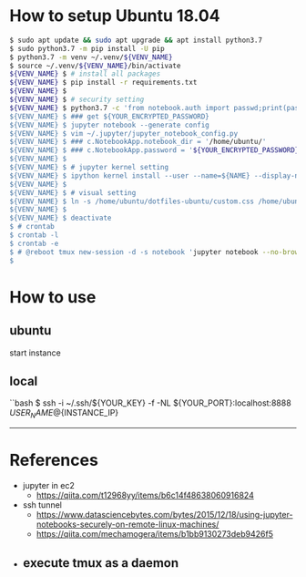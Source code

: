 # How to setup Ubuntu 18.04

```bash
$ sudo apt update && sudo apt upgrade && apt install python3.7
$ sudo python3.7 -m pip install -U pip
$ python3.7 -m venv ~/.venv/${VENV_NAME}
$ source ~/.venv/${VENV_NAME}/bin/activate
${VENV_NAME} $ # install all packages
${VENV_NAME} $ pip install -r requirements.txt
${VENV_NAME} $ 
${VENV_NAME} $ # security setting
${VENV_NAME} $ python3.7 -c 'from notebook.auth import passwd;print(passwd())
${VENV_NAME} $ ### get ${YOUR_ENCRYPTED_PASSWORD}
${VENV_NAME} $ jupyter notebook --generate config
${VENV_NAME} $ vim ~/.jupyter/jupyter_notebook_config.py
${VENV_NAME} $ ### c.NotebookApp.notebook_dir = '/home/ubuntu/'
${VENV_NAME} $ ### c.NotebookApp.password = '${YOUR_ENCRYPTED_PASSWORD}'
${VENV_NAME} $ 
${VENV_NAME} $ # jupyter kernel setting
${VENV_NAME} $ ipython kernel install --user --name=${NAME} --display-name=${DISPLAY_NAME}
${VENV_NAME} $ 
${VENV_NAME} $ # visual setting
${VENV_NAME} $ ln -s /home/ubuntu/dotfiles-ubuntu/custom.css /home/ubuntu/.jupyter/custom.css
${VENV_NAME} $ 
${VENV_NAME} $ deactivate
$ # crontab
$ crontab -l
$ crontab -e
$ # @reboot tmux new-session -d -s notebook 'jupyter notebook --no-browser'
$ 
```

# How to use
## ubuntu 
start instance

## local
``bash
$ ssh -i ~/.ssh/${YOUR_KEY} -f -NL ${YOUR_PORT}:localhost:8888 ${USER_NAME}@${INSTANCE_IP}


---
# References
- jupyter in ec2
  - https://qiita.com/t12968yy/items/b6c14f48638060916824
- ssh tunnel
  - https://www.datasciencebytes.com/bytes/2015/12/18/using-jupyter-notebooks-securely-on-remote-linux-machines/
  - https://qiita.com/mechamogera/items/b1bb9130273deb9426f5
- execute tmux as a daemon
  - 
